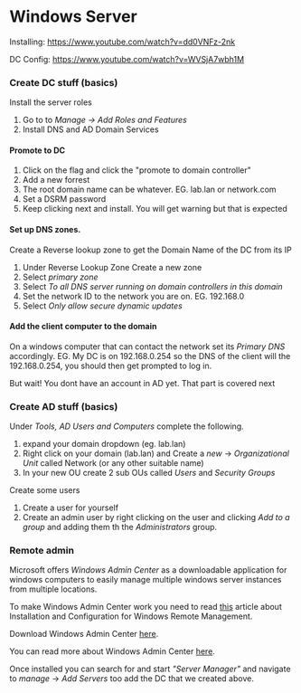 # Windows Server

Installing:
https://www.youtube.com/watch?v=dd0VNFz-2nk

DC Config:
https://www.youtube.com/watch?v=WVSjA7wbh1M

### Create DC stuff (basics)

Install the server roles

1. Go to to *Manage -> Add Roles and Features*
2. Install DNS and AD Domain Services

#### Promote to DC

1. Click on the flag and click the "promote to domain controller"
2. Add a new forrest
3. The root domain name can be whatever. EG. lab.lan or network.com
4. Set a DSRM password
5. Keep clicking next and install. You will get warning but that is expected

#### Set up DNS zones.

Create a Reverse lookup zone to get the Domain Name of the DC from its IP

1. Under Reverse Lookup Zone Create a new zone
2. Select *primary zone*
3. Select *To all DNS server running on domain controllers in this domain*
4. Set the network ID to the network you are on. EG. 192.168.0
5. Select *Only allow secure dynamic updates*

#### Add the client computer to the domain

On a windows computer that can contact the network set its *Primary DNS* accordingly. EG. My DC is on 192.168.0.254 so the DNS of the client will the 192.168.0.254, you should then get prompted to log in.

But wait! You dont have an account in AD yet. That part is covered next

### Create AD stuff (basics)

Under *Tools, AD Users and Computers* complete the following.

1. expand your domain dropdown (eg. lab.lan)
2. Right click on your domain (lab.lan) and Create a *new* -> *Organizational Unit* called Network (or any other suitable name)
3. In your new OU create 2 sub OUs called *Users* and *Security Groups*

Create some users

1. Create a user for yourself
2. Create an admin user by right clicking on the user and clicking *Add to a group* and adding them th the *Administrators* group.

### Remote admin

Microsoft offers *Windows Admin Center* as a downloadable application for windows computers to easily manage multiple windows server instances from multiple locations.

To make Windows Admin Center work you need to read [this](https://docs.microsoft.com/en-us/windows/win32/winrm/installation-and-configuration-for-windows-remote-management) article about Installation and Configuration for Windows Remote Management.

Download Windows Admin Center [here](https://www.microsoft.com/en-us/windows-server/windows-admin-center).

You can read more about Windows Admin Center [here](https://docs.microsoft.com/en-us/windows-server/manage/windows-admin-center/overview).

Once installed you can search for and start *"Server Manager"* and navigate to *manage* -> *Add Servers* too add the DC that we created above.

